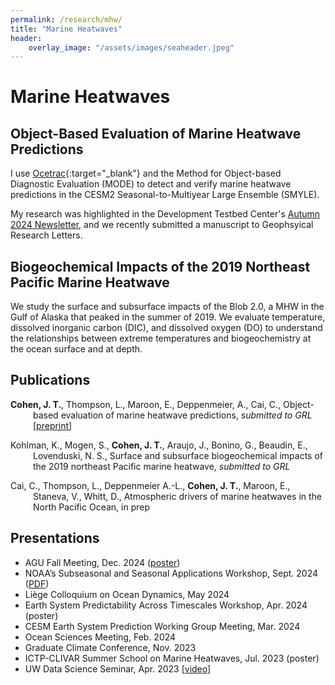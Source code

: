 ```yaml
---
permalink: /research/mhw/
title: "Marine Heatwaves"
header:
    overlay_image: "/assets/images/seaheader.jpeg"
---
```


# Marine Heatwaves

## Object-Based Evaluation of Marine Heatwave Predictions
I use [Ocetrac](https://github.com/ocetrac/ocetrac){:target="_blank"} and the Method for Object-based Diagnostic Evaluation (MODE) to detect and verify marine heatwave predictions in the CESM2 Seasonal-to-Multiyear Large Ensemble (SMYLE).

My research was highlighted in the Development Testbed Center's [Autumn 2024 Newsletter](https://dtcenter.org/news/2024/04/expansion-mode-applications), and we recently submitted a manuscript to Geophsyical Research Letters.

## Biogeochemical Impacts of the 2019 Northeast Pacific Marine Heatwave
We study the surface and subsurface impacts of the Blob 2.0, a MHW in the Gulf of Alaska that peaked in the summer of 2019. We evaluate temperature, dissolved inorganic carbon (DIC), and dissolved oxygen (DO) to understand the relationships between extreme temperatures and biogeochemistry at the ocean surface and at depth.

## Publications

<div style="text-indent: -36px; padding-left: 36px;">
<p><b>Cohen, J. T.</b>, Thompson, L., Maroon, E., Deppenmeier, A., Cai, C., Object-based evaluation of marine heatwave predictions, <i>submitted to GRL</i> [<a href="https://essopenarchive.org/users/885081/articles/1264421-object-based-evaluation-of-marine-heatwave-predictions">preprint</a>]</p>
<p>Kohlman, K., Mogen, S., <b>Cohen, J. T.</b>, Araujo, J., Bonino, G., Beaudin, E., Lovenduski, N. S., Surface and subsurface biogeochemical impacts of the 2019 northeast Pacific marine heatwave, <i>submitted to GRL</i></p>
<p>Cai, C., Thompson, L., Deppenmeier A.-L., <b>Cohen, J. T.</b>, Maroon, E., Staneva, V., Whitt, D., Atmospheric drivers of marine heatwaves in the North Pacific Ocean, in prep</p>
</div>

## Presentations

<ul>
<li>AGU Fall Meeting, Dec. 2024 (<a href="https://agu24.ipostersessions.com/?s=C0-6B-05-5B-85-D1-AA-2D-4B-42-EC-60-23-6C-1C-96">poster</a>)</li>
<li>NOAA’s Subseasonal and Seasonal Applications Workshop, Sept. 2024 (<a href="https://vlab.noaa.gov/documents/17693964/39361920/Day2_session5_Cohen.pdf">PDF</a>)</li>
<li>Liège Colloquium on Ocean Dynamics, May 2024</li>
<li>Earth System Predictability Across Timescales Workshop, Apr. 2024 (poster)</li>
<li>CESM Earth System Prediction Working Group Meeting, Mar. 2024</li>
<li>Ocean Sciences Meeting, Feb. 2024</li>
<li>Graduate Climate Conference, Nov. 2023</li>
<li>ICTP-CLIVAR Summer School on Marine Heatwaves, Jul. 2023 (poster)</li>
<li>UW Data Science Seminar, Apr. 2023 [<a href="https://www.youtube.com/watch?v=wDpFAugIQgg">video</a>]</li>
</ul>